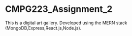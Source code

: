 # CMPG223_Assignment_2
This is a digital art gallery. Developed using the MERN stack (MongoDB,Express,React.js,Node.js).
